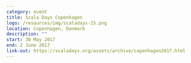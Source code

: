 ```yaml
---
category: event
title: Scala Days Copenhagen
logo: /resources/img/scaladays-15.png
location: Copenhagen, Denmark
description: ""
start: 30 May 2017
end: 2 June 2017
link-out: https://scaladays.org/assets/archive/copenhagen2017.html
---
```

